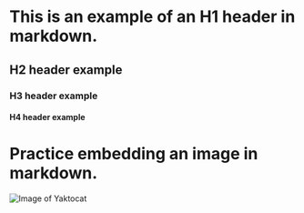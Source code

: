 # This is an example of an H1 header in markdown.
## H2 header example
### H3 header example
#### H4 header example

# Practice embedding an image in markdown.
![Image of Yaktocat](https://octodex.github.com/images/yaktocat.png)
